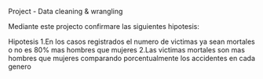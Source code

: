 Project - Data cleaning & wrangling

Mediante este projecto confirmare las siguientes hipotesis:

Hipotesis
1.En los casos registrados el numero de victimas ya sean mortales o no es 80% mas hombres que mujeres
2.Las victimas mortales son mas hombres que mujeres comparando porcentualmente los accidentes en cada genero




